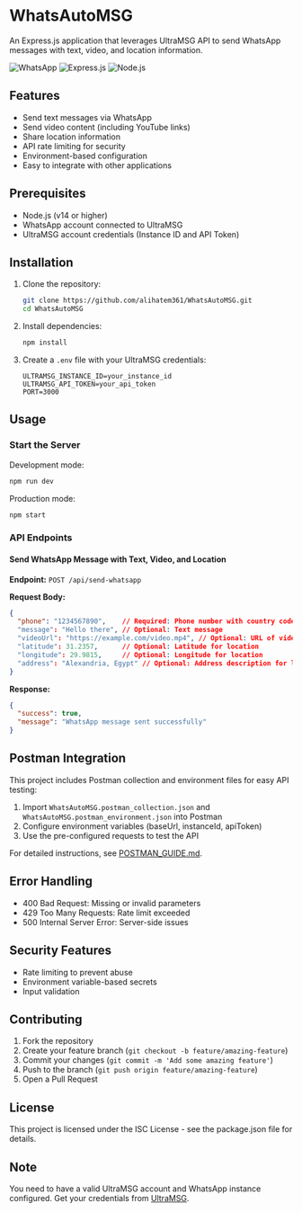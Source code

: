 # WhatsAutoMSG

An Express.js application that leverages UltraMSG API to send WhatsApp messages with text, video, and location information.

![WhatsApp](https://img.shields.io/badge/WhatsApp-25D366?style=for-the-badge&logo=whatsapp&logoColor=white)
![Express.js](https://img.shields.io/badge/Express.js-000000?style=for-the-badge&logo=express&logoColor=white)
![Node.js](https://img.shields.io/badge/Node.js-339933?style=for-the-badge&logo=nodedotjs&logoColor=white)

## Features

- Send text messages via WhatsApp
- Send video content (including YouTube links)
- Share location information
- API rate limiting for security
- Environment-based configuration
- Easy to integrate with other applications

## Prerequisites

- Node.js (v14 or higher)
- WhatsApp account connected to UltraMSG
- UltraMSG account credentials (Instance ID and API Token)

## Installation

1. Clone the repository:
   ```bash
   git clone https://github.com/alihatem361/WhatsAutoMSG.git
   cd WhatsAutoMSG
   ```

2. Install dependencies:
   ```bash
   npm install
   ```

3. Create a `.env` file with your UltraMSG credentials:
   ```
   ULTRAMSG_INSTANCE_ID=your_instance_id
   ULTRAMSG_API_TOKEN=your_api_token
   PORT=3000
   ```

## Usage

### Start the Server

Development mode:
```bash
npm run dev
```

Production mode:
```bash
npm start
```

### API Endpoints

#### Send WhatsApp Message with Text, Video, and Location

**Endpoint:** `POST /api/send-whatsapp`

**Request Body:**
```json
{
  "phone": "1234567890",    // Required: Phone number with country code
  "message": "Hello there", // Optional: Text message
  "videoUrl": "https://example.com/video.mp4", // Optional: URL of video to send
  "latitude": 31.2357,      // Optional: Latitude for location
  "longitude": 29.9815,     // Optional: Longitude for location
  "address": "Alexandria, Egypt" // Optional: Address description for location
}
```

**Response:**
```json
{
  "success": true,
  "message": "WhatsApp message sent successfully"
}
```

## Postman Integration

This project includes Postman collection and environment files for easy API testing:

1. Import `WhatsAutoMSG.postman_collection.json` and `WhatsAutoMSG.postman_environment.json` into Postman
2. Configure environment variables (baseUrl, instanceId, apiToken)
3. Use the pre-configured requests to test the API

For detailed instructions, see [POSTMAN_GUIDE.md](POSTMAN_GUIDE.md).

## Error Handling

- 400 Bad Request: Missing or invalid parameters
- 429 Too Many Requests: Rate limit exceeded
- 500 Internal Server Error: Server-side issues

## Security Features

- Rate limiting to prevent abuse
- Environment variable-based secrets
- Input validation

## Contributing

1. Fork the repository
2. Create your feature branch (`git checkout -b feature/amazing-feature`)
3. Commit your changes (`git commit -m 'Add some amazing feature'`)
4. Push to the branch (`git push origin feature/amazing-feature`)
5. Open a Pull Request

## License

This project is licensed under the ISC License - see the package.json file for details.

## Note

You need to have a valid UltraMSG account and WhatsApp instance configured. Get your credentials from [UltraMSG](https://ultramsg.com/). 